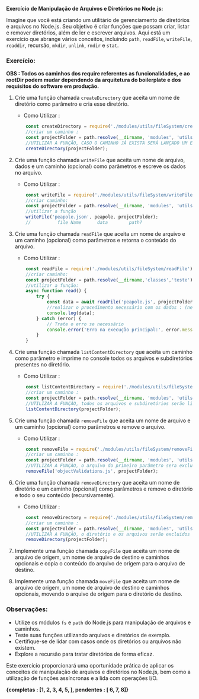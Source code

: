 **Exercício de Manipulação de Arquivos e Diretórios no Node.js:**

Imagine que você está criando um utilitário de gerenciamento de diretórios e arquivos no Node.js. Seu objetivo é criar funções que possam criar, listar e remover diretórios, além de ler e escrever arquivos. Aqui está um exercício que abrange vários conceitos, incluindo `path`, `readFile`, `writeFile`, `readdir`, recursão, `mkdir`, `unlink`, `rmdir` e `stat`.

### Exercício:

**OBS : Todos os caminhos dos require referentes as funcionalidades, e ao rootDir podem mudar dependendo da arquitetura do boilerplate e dos requisitos do software em produção.**

1. Crie uma função chamada `createDirectory` que aceita um nome de diretório como parâmetro e cria esse diretório.

    - Como Utilizar :
    ~~~javascript
        const createDirectory = require('./modules/utils/fileSystem/createDirectory');//chamar a função
        //criar um caminho :
        const projectFolder = path.resolve(__dirname, 'modules', 'utils','validations');
        //UTILIZAR A FUNÇÃO, CASO O CAMINHO JÁ EXISTA SERÁ LANÇADO UM ERRO
        createDirectory(projectFolder);
    ~~~

2. Crie uma função chamada `writeFile` que aceita um nome de arquivo, dados e um caminho (opcional) como parâmetros e escreve os dados no arquivo.

    - Como Utilizar :
    ~~~javascript
        const writeFile = require('./modules/utils/fileSystem/writeFile');
        //criar caminho:
        const projectFolder = path.resolve(__dirname, 'modules', 'utils','validations');
        //utilizar a função
        writeFile('peapole.json', peapole, projectFolder);
        //          file Name      data        path?
    ~~~

3. Crie uma função chamada `readFile` que aceita um nome de arquivo e um caminho (opcional) como parâmetros e retorna o conteúdo do arquivo.

    - Como Utilizar :
    ~~~javascript
        const readFile = require('./modules/utils/fileSystem/readFile');
        //criar caminho:
        const projectFolder = path.resolve(__dirname,'classes','teste');
        //utilizar a função:
        async function read() {
            try {
                const data = await readFile('peapole.js', projectFolder);
                //realizar o procedimento necessário com os dados : (neste caso só estamos logando)
                console.log(data);
            } catch (error) {
                // Trate o erro se necessário
                console.error('Erro na execução principal:', error.message);
            }
        }
    ~~~

4. Crie uma função chamada `listContentDirectory` que aceita um caminho como parâmetro e imprime no console todos os arquivos e subdiretórios presentes no diretório.

    - Como Utilizar :
    ~~~javascript
        const listContentDirectory = require('./modules/utils/fileSystem/listContentDirectory');//chamar a função
        //criar um caminho :
        const projectFolder = path.resolve(__dirname, 'modules', 'utils');
        //UTILIZAR A FUNÇÃO, todos os arquivos e subdiretórios serão listados
        listContentDirectory(projectFolder);
    ~~~

5. Crie uma função chamada `removeFile` que aceita um nome de arquivo e um caminho (opcional) como parâmetros e remove o arquivo.

    - Como Utilizar :
    ~~~javascript
        const removeFile = require('./modules/utils/fileSystem/removeFile');
        //criar um caminho :
        const projectFolder = path.resolve(__dirname, 'modules', 'utils', 'validations');
        //UTILIZAR A FUNÇÃO, o arquivo do primeiro parâmetro sera excluido
        removeFile('objectValidations.js', projectFolder);
    ~~~

6. Crie uma função chamada `removeDirectory` que aceita um nome de diretório e um caminho (opcional) como parâmetros e remove o diretório e todo o seu conteúdo (recursivamente).

    - Como Utilizar :
    ~~~javascript
        const removeDirectory = require('./modules/utils/fileSystem/removeDirectory');
        //criar um caminho :
        const projectFolder = path.resolve(__dirname, 'modules', 'utils', 'validations');
        //UTILIZAR A FUNÇÃO, o diretório e os arquivos serão excluidos 
        removeDirectory(projectFolder);
    ~~~

7. Implemente uma função chamada `copyFile` que aceita um nome de arquivo de origem, um nome de arquivo de destino e caminhos opcionais e copia o conteúdo do arquivo de origem para o arquivo de destino.

8. Implemente uma função chamada `moveFile` que aceita um nome de arquivo de origem, um nome de arquivo de destino e caminhos opcionais, movendo o arquivo de origem para o diretório de destino.

### Observações:

- Utilize os módulos `fs` e `path` do Node.js para manipulação de arquivos e caminhos.
- Teste suas funções utilizando arquivos e diretórios de exemplo.
- Certifique-se de lidar com casos onde os diretórios ou arquivos não existem.
- Explore a recursão para tratar diretórios de forma eficaz.

Este exercício proporcionará uma oportunidade prática de aplicar os conceitos de manipulação de arquivos e diretórios no Node.js, bem como a utilização de funções assíncronas e a lida com operações I/O.


**{completas : [1, 2, 3, 4, 5, ], pendentes : [ 6, 7, 8]}**
